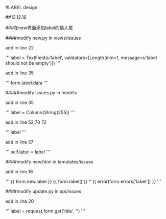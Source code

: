 #LABEL design

##13.12.16

###在new界面添加label的输入框

####modify new.py in views/issues

add in line 22

'''
label   = TextField(u'label', validators=[Length(min=1,
					message=u'label should not be empty')])
'''

add in line 35

'''
form.label.data
'''

#####modify issues.py in models

add in line 35

'''
label     = Column(String(255))
'''

add in line 52 70 72

'''
 label
'''

add in line 57

'''
self.label     = label
'''

####modify new.html in templates/issues

add in line 16

'''
  {{ form.new.label }} {{ form.label() }} <span class="help-inline">*</span>
  {{ error(form.errors['label']) }}
'''

####modify update.py in api/issues

add in line 20

'''
    label   = request.form.get('title', '')
'''
